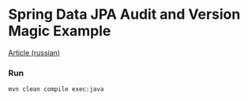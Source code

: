Spring Data JPA Audit and Version Magic Example
===============================================

[Article (russian)](http://barlog.li/java/2014/10/01/spring-data-jpa-audit-and-version-magic-example.html)

### Run ###
```
mvn clean compile exec:java
```